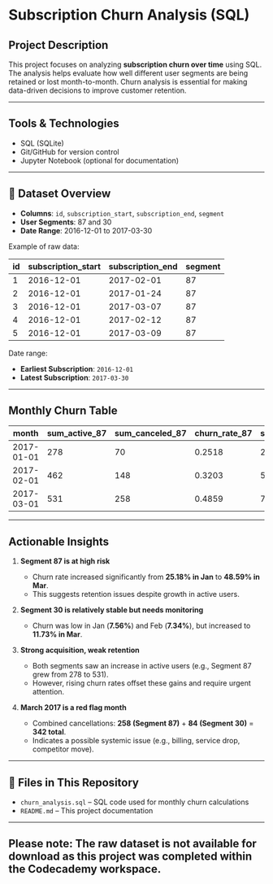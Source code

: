 

#  Subscription Churn Analysis (SQL)

## Project Description

This project focuses on analyzing **subscription churn over time** using SQL. The analysis helps evaluate how well different user segments are being retained or lost month-to-month. Churn analysis is essential for making data-driven decisions to improve customer retention.

---

##  Tools & Technologies

- SQL (SQLite)
- Git/GitHub for version control
- Jupyter Notebook (optional for documentation)

---

## 📄 Dataset Overview

- **Columns**: `id`, `subscription_start`, `subscription_end`, `segment`
- **User Segments**: 87 and 30  
- **Date Range**: 2016-12-01 to 2017-03-30

Example of raw data:

| id | subscription_start | subscription_end | segment |
|----|---------------------|------------------|---------|
| 1  | 2016-12-01          | 2017-02-01       | 87      |
| 2  | 2016-12-01          | 2017-01-24       | 87      |
| 3  | 2016-12-01          | 2017-03-07       | 87      |
| 4  | 2016-12-01          | 2017-02-12       | 87      |
| 5  | 2016-12-01          | 2017-03-09       | 87      |

Date range:
- **Earliest Subscription**: `2016-12-01`
- **Latest Subscription**: `2017-03-30`

---

##  Monthly Churn Table

| month      | sum_active_87 | sum_canceled_87 | churn_rate_87 | sum_active_30 | sum_canceled_30 | churn_rate_30 |
|------------|----------------|------------------|----------------|----------------|------------------|----------------|
| 2017-01-01 | 278            | 70               | 0.2518         | 291            | 22               | 0.0756         |
| 2017-02-01 | 462            | 148              | 0.3203         | 518            | 38               | 0.0734         |
| 2017-03-01 | 531            | 258              | 0.4859         | 716            | 84               | 0.1173         |

---

##  Actionable Insights

1. **Segment 87 is at high risk**  
   - Churn rate increased significantly from **25.18% in Jan** to **48.59% in Mar**.  
   - This suggests retention issues despite growth in active users.

2. **Segment 30 is relatively stable but needs monitoring**  
   - Churn was low in Jan (**7.56%**) and Feb (**7.34%**), but increased to **11.73% in Mar**.

3. **Strong acquisition, weak retention**  
   - Both segments saw an increase in active users (e.g., Segment 87 grew from 278 to 531).  
   - However, rising churn rates offset these gains and require urgent attention.

4. **March 2017 is a red flag month**  
   - Combined cancellations: **258 (Segment 87)** + **84 (Segment 30)** = **342 total**.  
   - Indicates a possible systemic issue (e.g., billing, service drop, competitor move).

---

## 📂 Files in This Repository

- `churn_analysis.sql` – SQL code used for monthly churn calculations  
- `README.md` – This project documentation

---

Please note: The raw dataset is not available for download as this project was completed within the Codecademy workspace.
---

